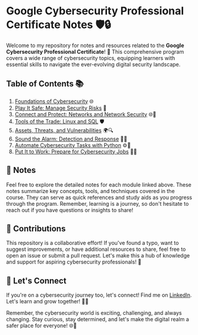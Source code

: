 # Google Cybersecurity Professional Certificate Notes 🛡️🔒 
       
Welcome to my repository for notes and resources related to the **Google Cybersecurity Professional Certificate**! 🚀 This comprehensive program covers a wide range of cybersecurity topics, equipping learners with essential skills to navigate the ever-evolving digital security landscape.
        
## Table of Contents 📚
  
1. [Foundations of Cybersecurity](https://github.com/9QIX/Google-Cybersecurity-Certification-Notes/tree/main/I.%20Foundations%20Of%20Cybersecurity) 🌐
2. [Play It Safe: Manage Security Risks](https://github.com/9QIX/Google-Cybersecurity-Certification-Notes/tree/main/II.%20Play%20It%20Safe%20-%20Manage%20Security%20Risks) 🔑
3. [Connect and Protect: Networks and Network Security](https://github.com/9QIX/Google-Cybersecurity-Certification-Notes/tree/main/III.%20Connect%20and%20Protect%20-%20Networks%20and%20Network%20Security) 🌐🔌
4. [Tools of the Trade: Linux and SQL](https://github.com/9QIX/Google-Cybersecurity-Certification-Notes/tree/main/IV.%20Tools%20of%20the%20Trade%20-%20Linux%20and%20SQL) 🛡️
5. [Assets, Threats, and Vulnerabilities](https://github.com/9QIX/Google-Cybersecurity-Certification-Notes/tree/main/V.%20Assets%2C%20Threats%20and%20Vulnerabilities) 🌍🔍
6. [Sound the Alarm: Detection and Response](https://github.com/9QIX/Google-Cybersecurity-Certification-Notes/tree/main/VI.%20Sound%20the%20Alarm%20-%20Detection%20and%20Response/Week%201) 🚨🔥
7. [Automate Cybersecurity Tasks with Python](https://github.com/9QIX/Google-Cybersecurity-Certification-Notes/tree/main/VII.%20Automate%20Cybersecurity%20Tasks%20with%20Python) ⚙️🔐
8. [Put It to Work: Prepare for Cybersecurity Jobs](https://github.com/9QIX/Google-Cybersecurity-Certification-Notes/tree/main/VIII.%20Put%20It%20to%20Work%20-%20Prepare%20for%20Cybersecurity%20Jobs) 🌟💡

## 📝 Notes

Feel free to explore the detailed notes for each module linked above. These notes summarize key concepts, tools, and techniques covered in the course. They can serve as quick references and study aids as you progress through the program. Remember, learning is a journey, so don't hesitate to reach out if you have questions or insights to share!

## 🤝 Contributions

This repository is a collaborative effort! If you've found a typo, want to suggest improvements, or have additional resources to share, feel free to open an issue or submit a pull request. Let's make this a hub of knowledge and support for aspiring cybersecurity professionals! 🌟


## 🚀 Let's Connect

If you're on a cybersecurity journey too, let's connect! Find me on [LinkedIn](https://www.linkedin.com/in/khlbulaong/). Let's learn and grow together! 👥💬

Remember, the cybersecurity world is exciting, challenging, and always changing. Stay curious, stay determined, and let's make the digital realm a safer place for everyone! 🌐🔐
